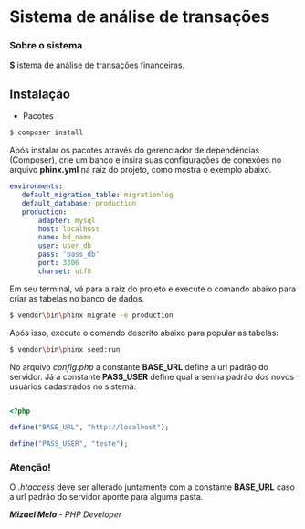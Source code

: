 # Sistema de análise de transações #

### Sobre o sistema ###

__S__ istema de análise de transações financeiras.

## Instalação ##

* Pacotes
````bash
$ composer install
````
 Após instalar os pacotes através do gerenciador de dependências (Composer), crie um banco e insira suas configurações de conexões no arquivo __phinx.yml__ na raiz do projeto, como mostra o exemplo abaixo.
 ````yml
 environments:
    default_migration_table: migrationlog
    default_database: production
    production:
        adapter: mysql
        host: localhost
        name: bd_name
        user: user_db
        pass: 'pass_db'
        port: 3306
        charset: utf8
 ````

Em seu terminal, vá para a raiz do projeto e execute o comando abaixo para criar as tabelas no banco de dados.
````bash
$ vendor\bin\phinx migrate -e production
````
Após isso, execute o comando descrito abaixo para popular as tabelas:
````bash
$ vendor\bin\phinx seed:run
````

No arquivo _config.php_ a constante __BASE_URL__ define a url padrão do servidor. Já a constante __PASS_USER__ define qual a senha padrão dos novos usuários cadastrados no sistema.
````php

<?php

define("BASE_URL", "http://localhost");

define("PASS_USER", "teste");

````

### Atenção!

O _.htaccess_ deve ser alterado juntamente com a constante __BASE_URL__ caso a url padrão do servidor aponte para alguma pasta.

___Mizael Melo___ - 
*PHP Developer*
